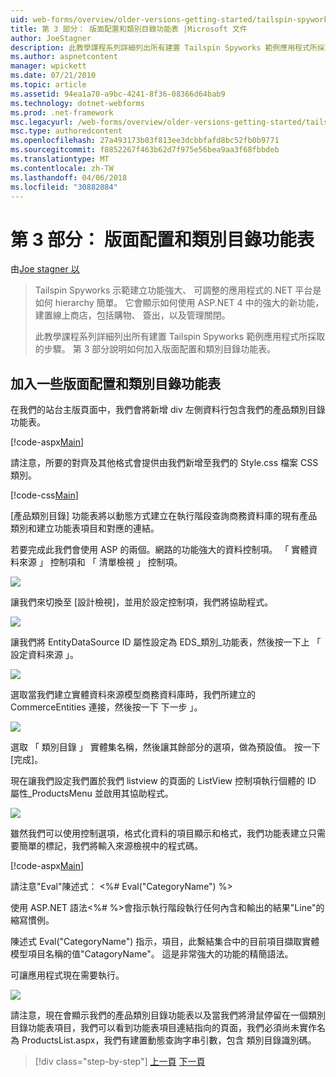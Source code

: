 ```yaml
---
uid: web-forms/overview/older-versions-getting-started/tailspin-spyworks/tailspin-spyworks-part-3
title: 第 3 部分： 版面配置和類別目錄功能表 |Microsoft 文件
author: JoeStagner
description: 此教學課程系列詳細列出所有建置 Tailspin Spyworks 範例應用程式所採取的步驟。 第 3 部分說明如何加入版面配置和類別目錄功能表。
ms.author: aspnetcontent
manager: wpickett
ms.date: 07/21/2010
ms.topic: article
ms.assetid: 94ea1a70-a9bc-4241-8f36-08366d64bab9
ms.technology: dotnet-webforms
ms.prod: .net-framework
msc.legacyurl: /web-forms/overview/older-versions-getting-started/tailspin-spyworks/tailspin-spyworks-part-3
msc.type: authoredcontent
ms.openlocfilehash: 27a493173b03f813ee3dcbbfafd8bc52fb0b9771
ms.sourcegitcommit: f8852267f463b62d7f975e56bea9aa3f68fbbdeb
ms.translationtype: MT
ms.contentlocale: zh-TW
ms.lasthandoff: 04/06/2018
ms.locfileid: "30882084"
---
```

<a name="part-3-layout-and-category-menu"></a>第 3 部分： 版面配置和類別目錄功能表
====================
由[Joe stagner 以](https://github.com/JoeStagner)

> Tailspin Spyworks 示範建立功能強大、 可調整的應用程式的.NET 平台是如何 hierarchy 簡單。 它會顯示如何使用 ASP.NET 4 中的強大的新功能，建置線上商店，包括購物、 簽出，以及管理關閉。
> 
> 此教學課程系列詳細列出所有建置 Tailspin Spyworks 範例應用程式所採取的步驟。 第 3 部分說明如何加入版面配置和類別目錄功能表。


## <a id="_Toc260221669"></a>  加入一些版面配置和類別目錄功能表

在我們的站台主版頁面中，我們會將新增 div 左側資料行包含我們的產品類別目錄功能表。

[!code-aspx[Main](tailspin-spyworks-part-3/samples/sample1.aspx)]

請注意，所要的對齊及其他格式會提供由我們新增至我們的 Style.css 檔案 CSS 類別。

[!code-css[Main](tailspin-spyworks-part-3/samples/sample2.css)]

[產品類別目錄] 功能表將以動態方式建立在執行階段查詢商務資料庫的現有產品類別和建立功能表項目和對應的連結。

若要完成此我們會使用 ASP 的兩個。網路的功能強大的資料控制項。 「 實體資料來源 」 控制項和 「 清單檢視 」 控制項。

![](tailspin-spyworks-part-3/_static/image1.jpg)

讓我們來切換至 [設計檢視]，並用於設定控制項，我們將協助程式。

![](tailspin-spyworks-part-3/_static/image2.jpg)

讓我們將 EntityDataSource ID 屬性設定為 EDS\_類別\_功能表，然後按一下上 「 設定資料來源 」。

![](tailspin-spyworks-part-3/_static/image3.jpg)

選取當我們建立實體資料來源模型商務資料庫時，我們所建立的 CommerceEntities 連接，然後按一下 下一步 」。

![](tailspin-spyworks-part-3/_static/image4.jpg)

選取 「 類別目錄 」 實體集名稱，然後讓其餘部分的選項，做為預設值。 按一下 [完成]。

現在讓我們設定我們置於我們 listview 的頁面的 ListView 控制項執行個體的 ID 屬性\_ProductsMenu 並啟用其協助程式。

![](tailspin-spyworks-part-3/_static/image5.jpg)

雖然我們可以使用控制選項，格式化資料的項目顯示和格式，我們功能表建立只需要簡單的標記，我們將輸入來源檢視中的程式碼。

[!code-aspx[Main](tailspin-spyworks-part-3/samples/sample3.aspx)]

請注意"Eval"陳述式： &lt;%# Eval("CategoryName") %&gt;

使用 ASP.NET 語法&lt;%# %&gt;會指示執行階段執行任何內含和輸出的結果"Line"的縮寫慣例。

陳述式 Eval("CategoryName") 指示，項目，此繫結集合中的目前項目擷取實體模型項目名稱的值"CatagoryName"。 這是非常強大的功能的精簡語法。

可讓應用程式現在需要執行。

![](tailspin-spyworks-part-3/_static/image6.jpg)

請注意，現在會顯示我們的產品類別目錄功能表以及當我們將滑鼠停留在一個類別目錄功能表項目，我們可以看到功能表項目連結指向的頁面，我們必須尚未實作名為 ProductsList.aspx，我們有建置動態查詢字串引數，包含 類別目錄識別碼。

> [!div class="step-by-step"]
> [上一頁](tailspin-spyworks-part-2.md)
> [下一頁](tailspin-spyworks-part-4.md)

